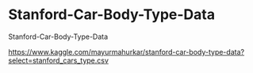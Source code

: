 # Stanford-Car-Body-Type-Data
Stanford-Car-Body-Type-Data

https://www.kaggle.com/mayurmahurkar/stanford-car-body-type-data?select=stanford_cars_type.csv

